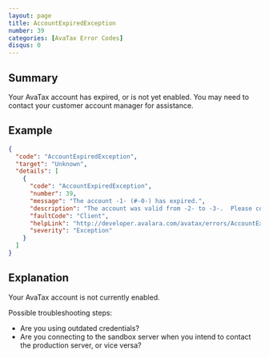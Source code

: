 ```yaml
---
layout: page
title: AccountExpiredException
number: 39
categories: [AvaTax Error Codes]
disqus: 0
---
```


## Summary

Your AvaTax account has expired, or is not yet enabled.  You may need to contact your customer account manager for assistance.

## Example

```json
{
  "code": "AccountExpiredException",
  "target": "Unknown",
  "details": [
    {
      "code": "AccountExpiredException",
      "number": 39,
      "message": "The account -1- (#-0-) has expired.",
      "description": "The account was valid from -2- to -3-.  Please contact your customer account manager to reactivate this account.",
      "faultCode": "Client",
      "helpLink": "http://developer.avalara.com/avatax/errors/AccountExpiredException",
      "severity": "Exception"
    }
  ]
}
```

## Explanation

Your AvaTax account is not currently enabled.  

Possible troubleshooting steps:

<ul class="normal">
<li>Are you using outdated credentials?</li>
<li>Are you connecting to the sandbox server when you intend to contact the production server, or vice versa?</li>
</ul>
